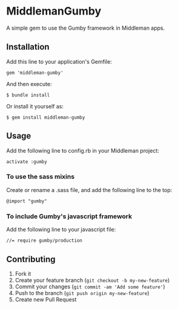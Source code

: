# MiddlemanGumby

A simple gem to use the Gumby framework in Middleman apps.

## Installation

Add this line to your application's Gemfile:

    gem 'middleman-gumby'

And then execute:

    $ bundle install

Or install it yourself as:

    $ gem install middleman-gumby

## Usage

Add the following line to config.rb in your Middleman project:

    activate :gumby
    
### To use the sass mixins

Create or rename a .sass file, and add the following line to the top:

    @import "gumby"
    
### To include Gumby's javascript framework

Add the following line to your javascript file:

    //= require gumby/production

## Contributing

1. Fork it
2. Create your feature branch (`git checkout -b my-new-feature`)
3. Commit your changes (`git commit -am 'Add some feature'`)
4. Push to the branch (`git push origin my-new-feature`)
5. Create new Pull Request
